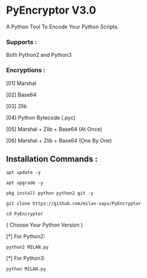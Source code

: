 # PyEncryptor V3.0
A Python Tool To Encode Your Python Scripts.

### Supports :
Both Python2 and Python3

### Encryptions :
[01] Marshal

[02] Base64

[03] Zlib

[04] Python Bytecode (.pyc)

[05] Marshal + Zlib + Base64 (At Once)

[06] Marshal + Zlib + Base64 (One By One)

## Installation Commands :
``` shell script
apt update -y

apt upgrade -y

pkg install python python2 git -y

git clone https://github.com/milan-says/PyEncryptor

cd PyEncryptor
```
( Choose Your Python Version )

[*] For Python2:
``` shell script
python2 MILAN.py
```
[*] For Python3:
``` shell script
python MILAN.py
```

